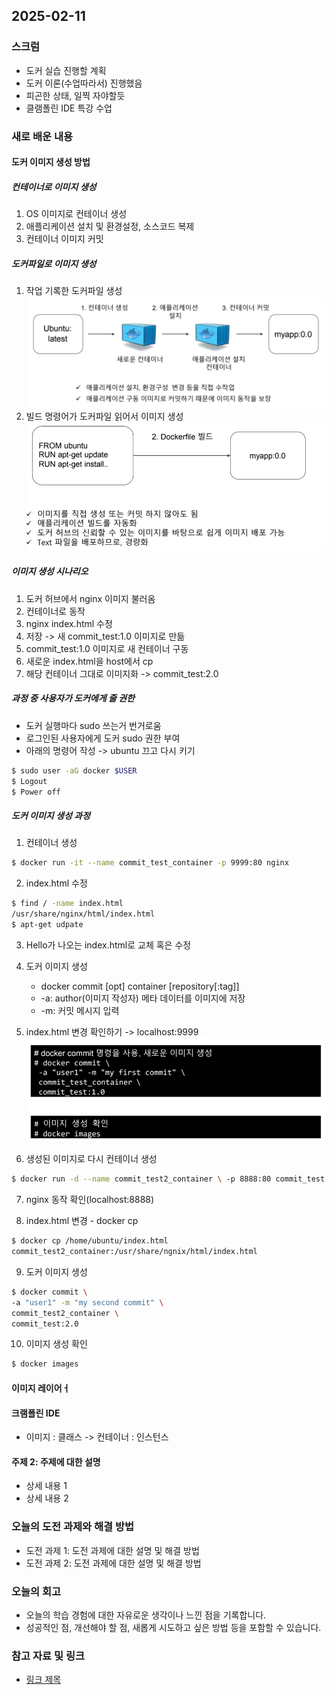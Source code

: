 ## 2025-02-11

### 스크럼
- 도커 실습 진행할 계획
- 도커 이론(수업따라서) 진행했음
- 피곤한 상태, 일찍 자야할듯
- 클램폴린 IDE 특강 수업

### 새로 배운 내용
#### 도커 이미지 생성 방법
##### 컨테이너로 이미지 생성
1. OS 이미지로 컨테이너 생성
2. 애플리케이션 설치 및 환경설정, 소스코드 복제
3. 컨테이너 이미지 커밋

##### 도커파일로 이미지 생성
1. 작업 기록한 도커파일 생성
![alt text](img/11/09-00.png)
2. 빌드 명령어가 도커파일 읽어서 이미지 생성
![alt text](img/11/09-01.png)

##### 이미지 생성 시나리오
1. 도커 허브에서 nginx 이미지 불러옴
2. 컨테이너로 동작
3. nginx index.html 수정
4. 저장 -> 새 commit_test:1.0 이미지로 만듦
5. commit_test:1.0 이미지로 새 컨테이너 구동
6. 새로운 index.html을 host에서 cp
7. 해당 컨테이너 그대로 이미지화 -> commit_test:2.0

##### 과정 중 사용자가 도커에게 줄 권한
- 도커 실행마다 sudo 쓰는거 번거로움
- 로그인된 사용자에게 도커 sudo 권한 부여
- 아래의 명령어 작성 -> ubuntu 끄고 다시 키기
```bash
$ sudo user -aG docker $USER
$ Logout
$ Power off
```
##### 도커 이미지 생성 과정
1. 컨테이너 생성
```bash
$ docker run -it --name commit_test_container -p 9999:80 nginx
```
2. index.html 수정
```bash
$ find / -name index.html
/usr/share/nginx/html/index.html
$ apt-get udpate
```
3. Hello가 나오는 index.html로 교체 혹은 수정

4. 도커 이미지 생성
    - docker commit [opt] container [repository[:tag]]
    - -a: author(이미지 작성자) 메타 데이터를 이미지에 저장
    - -m: 커밋 메시지 입력
5. index.html 변경 확인하기 -> localhost:9999
![alt text](img/11/09-02.png)

6. 생성된 이미지로 다시 컨테이너 생성
```bash
$ docker run -d --name commit_test2_container \ -p 8888:80 commit_test:1.0
```

7. nginx 동작 확인(localhost:8888)

8. index.html 변경 - docker cp
```bash
$ docker cp /home/ubuntu/index.html
commit_test2_container:/usr/share/ngnix/html/index.html
```

9. 도커 이미지 생성
```bash
$ docker commit \
-a "user1" -m "my second commit" \
commit_test2_container \
commit_test:2.0
```

10. 이미지 생성 확인
```bash
$ docker images
```

#### 이미지 레이어ㅓ


#### 크램폴린 IDE
- 이미지 : 클래스 -> 컨테이너 : 인스턴스

#### 주제 2: 주제에 대한 설명
- 상세 내용 1
- 상세 내용 2

### 오늘의 도전 과제와 해결 방법
- 도전 과제 1: 도전 과제에 대한 설명 및 해결 방법
- 도전 과제 2: 도전 과제에 대한 설명 및 해결 방법

### 오늘의 회고
- 오늘의 학습 경험에 대한 자유로운 생각이나 느낀 점을 기록합니다.
- 성공적인 점, 개선해야 할 점, 새롭게 시도하고 싶은 방법 등을 포함할 수 있습니다.

### 참고 자료 및 링크
- [링크 제목](URL)
